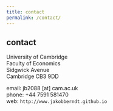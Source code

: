 ```yaml
---
title: contact
permalink: /contact/
---
```


## contact

University of Cambridge <br>
Faculty of Economics <br>
Sidgwick Avenue <br>
Cambridge CB3 9DD

email: jb2088 [at] cam.ac.uk <br>
phone: +44 7591 581470 <br>
web: `http://www.jakobberndt.github.io`

